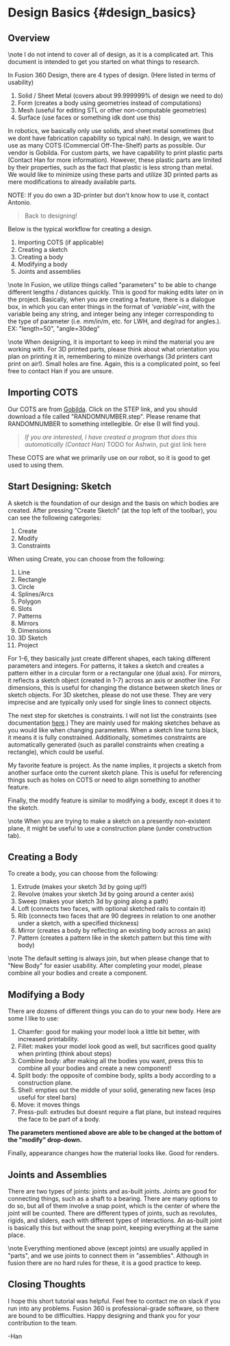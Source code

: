 Design Basics {#design_basics}
==============

## Overview

\note I do not intend to cover all of design, as it is a complicated art. This document is intended to get you started on what things to research.

In Fusion 360 Design, there are 4 types of design. (Here listed in terms of usability)
1. Solid / Sheet Metal (covers about 99.999999% of design we need to do)
2. Form (creates a body using geometries instead of computations)
3. Mesh (useful for editing STL or other non-computable geometries)
4. Surface (use faces or something idk dont use this)

In robotics, we basically only use solids, and sheet metal sometimes (but we dont have fabrication capability so typical nah). In design, we want to use as many COTS (Commercial Off-The-Shelf) parts as possible. Our vendor is Gobilda. For custom parts, we have capability to print plastic parts (Contact Han for more information). 
However, these plastic parts are limited by their properties, such as the fact that plastic is less strong than metal. We would like to minimize using these parts and utilize 3D printed parts as mere modifications to already available parts. 

NOTE: If you do own a 3D-printer but don't know how to use it, contact Antonio. 

> Back to designing!

Below is the typical workflow for creating a design.

1. Importing COTS (if applicable)
2. Creating a sketch
3. Creating a body
4. Modifying a body
5. Joints and assemblies

\note In Fusion, we utilize things called "parameters" to be able to change different lengths / distances quickly. This is good for making edits later on in the project. Basically, when you are creating a feature, there is a dialogue box, in which you can enter things in the format of *'variable'=int*, with the variable being any string, and integer being any integer corresponding to the type of parameter (i.e. mm/in/m, etc. for LWH, and deg/rad for angles.). EX: "length=50", "angle=30deg"

\note When designing, it is important to keep in mind the material you are working with. For 3D printed parts, please think about what orientation you plan on printing it in, remembering to minize overhangs (3d printers cant print on air!). Small holes are fine. Again, this is a complicated point, so feel free to contact Han if you are unsure.

## Importing COTS

Our COTS are from [Gobilda](https://www.gobilda.com). Click on the STEP link, and you should download a file called "RANDOMNUMBER.step". Please rename that RANDOMNUMBER to something intellegible. Or else (I will find you). 

> *If you are interested, I have created a program that does this automatically (Contact Han)*
> TODO for Ashwin, put gist link here

These COTS are what we primarily use on our robot, so it is good to get used to using them.

## Start Designing: Sketch

A sketch is the foundation of our design and the basis on which bodies are created. After pressing "Create Sketch" (at the top left of the toolbar), you can see the following categories: 

1. Create
2. Modify
3. Constraints

When using Create, you can choose from the following:

1. Line
2. Rectangle
3. Circle
4. Splines/Arcs
5. Polygon
6. Slots
7. Patterns
8. Mirrors
9. Dimensions
10. 3D Sketch
11. Project

For 1-6, they basically just create different shapes, each taking different parameters and integers. For patterns, it takes a sketch and creates a pattern either in a circular form or a rectangular one (dual axis). For mirrors, it reflects a sketch object (created in 1-7) across an axis or another line. For dimensions, this is useful for changing the distance between sketch lines or sketch objects. For 3D sketches, please do not use these. They are very imprecise and are typically only used for single lines to connect objects. 

The next step for sketches is constraints. I will not list the constraints (see documentation [here](https://help.autodesk.com/view/fusion360/ENU/?guid=SKT-CONSTRAINTS).) They are mainly used for making sketches behave as you would like when changing parameters. When a sketch line turns black, it means it is fully constrained. Additionally, sometimes constraints are automatically generated (such as parallel constraints when creating a rectangle), which could be useful. 

My favorite feature is project. As the name implies, it projects a sketch from another surface onto the current sketch plane. This is useful for referencing things such as holes on COTS or need to align something to another feature. 

Finally, the modify feature is similar to modifying a body, except it does it to the sketch. 

\note When you are trying to make a sketch on a presently non-existent plane, it might be useful to use a construction plane (under construction tab).

## Creating a Body

To create a body, you can choose from the following:

1. Extrude (makes your sketch 3d by going up!!)
2. Revolve (makes your sketch 3d by going around a center axis)
3. Sweep (makes your sketch 3d by going along a path)
4. Loft (connects two faces, with optional sketched rails to contain it)
5. Rib (connects two faces that are 90 degrees in relation to one another under a sketch, with a specified thickness)
6. Mirror (creates a body by reflecting an existing body across an axis)
7. Pattern (creates a pattern like in the sketch pattern but this time with body)

\note The default setting is always join, but when please change that to "New Body" for easier usability.
After completing your model, please combine all your bodies and create a component.

## Modifying a Body

There are dozens of different things you can do to your new body. Here are some I like to use:

1. Chamfer: good for making your model look a little bit better, with increased printability.
2. Fillet: makes your model look good as well, but sacrifices good quality when printing (think about steps)
3. Combine body: after making all the bodies you want, press this to combine all your bodies and create a new component!
4. Split body: the opposite of combine body, splits a body according to a construction plane.
5. Shell: empties out the middle of your solid, generating new faces (esp useful for steel bars)
6. Move: it moves things
7. Press-pull: extrudes but doesnt require a flat plane, but instead requires the face to be part of a body.

**The parameters mentioned above are able to be changed at the bottom of the "modify" drop-down.**

Finally, appearance changes how the material looks like. Good for renders.

## Joints and Assemblies

There are two types of joints: joints and as-built joints.
Joints are good for connecting things, such as a shaft to a bearing.
There are many options to do so, but all of them involve a snap point, which is the center of where the joint will be counted.
There are different types of joints, such as revolutes, rigids, and sliders, each with different types of interactions.
An as-built joint is basically this but without the snap point, keeping everything at the same place. 

\note Everything mentioned above (except joints) are usually applied in "parts",
and we use joints to connect them in "assemblies".
Although in fusion there are no hard rules for these, it is a good practice to keep.

## Closing Thoughts

I hope this short tutorial was helpful.
Feel free to contact me on slack if you run into any problems.
Fusion 360 is professional-grade software, so there are bound to be difficulties.
Happy designing and thank you for your contribution to the team.

-Han 
